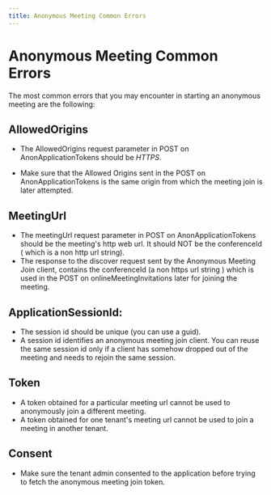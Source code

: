 ```yaml
---
title: Anonymous Meeting Common Errors
---
```

# Anonymous Meeting Common Errors
The most common errors that you may encounter in starting an anonymous meeting are the following:

## AllowedOrigins

  - The AllowedOrigins request parameter in POST on AnonApplicationTokens should be _HTTPS_.

  - Make sure that the Allowed Origins sent in the POST on AnonApplicationTokens is the same origin from which the meeting join is later attempted.

 
## MeetingUrl

  - The meetingUrl request parameter in POST on AnonApplicationTokens should be the meeting's http web url. It should NOT be the conferenceId ( which is a non http url string).
  - The response to the discover request sent by the Anonymous Meeting Join client, contains the conferenceId (a non https url string ) which is used in the POST on onlineMeetingInvitations later for joining the meeting.
  
## ApplicationSessionId:

  - The session id should be unique (you can use a guid).
  - A session id identifies an anonymous meeting join client. You can reuse the same session id only if a client has somehow dropped out of the meeting and needs to rejoin the same session.
  
## Token

  - A token obtained for a particular meeting url cannot be used to anonymously join a different meeting.
  - A token obtained for one tenant's meeting url cannot be used to join a meeting in another tenant.

## Consent

  - Make sure the tenant admin consented to the application before trying to fetch the anonymous meeting join token.
